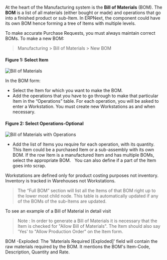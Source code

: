 At the heart of the Manufacturing system is the **Bill of Materials** (BOM).
The **BOM** is a list of all materials (either bought or made) and operations
that go into a finished product or sub-Item. In ERPNext, the component could
have its own BOM hence forming a tree of Items with multiple levels.

To make accurate Purchase Requests, you must always maintain correct BOMs. To
make a new BOM:

> Manufacturing > Bill of Materials > New BOM

#### Figure 1: Select Item

![Bill of Materials](assets/manual_erpnext_com/old_images/erpnext/bom.png)

In the BOM form:

  * Select the Item for which you want to make the BOM.
  * Add the operations that you have to go through to make that particular Item in the “Operations” table. For each operation, you will be asked to enter a Workstation. You must create new Workstations as and when necessary. 

#### Figure 2: Select Operations-Optional

![Bill of Materials with Operations](assets/manual_erpnext_com/old_images/erpnext/mfg-bom-3.png)

  * Add the list of Items you require for each operation, with its quantity. This Item could be a purchased Item or a sub-assembly with its own BOM. If the row Item is a manufactured Item and has multiple BOMs, select the appropriate BOM.   You can also define if a part of the Item goes into scrap.

Workstations are defined only for product costing purposes not inventory.
Inventory is tracked in Warehouses not Workstations.

> The “Full BOM” section will list all the Items of that BOM right up to the
lower most child node. This table is automatically updated if any of the BOMs
of the sub-Items are updated.

To see an example of a Bill of Material in detail visit [](/guide-books/make-to-order/bill-of-materials)

> Note : In order to generate a Bill of Materials it is necessary that the Item is checked for "Allow Bill of Materials". The Item should also say 'Yes' to "Allow Production Order" on the Item form.

BOM -Exploded: The 'Materials Required [Exploded]' field will contain the raw materials required by the BOM. It mentions the BOM's Item-Code, Description, Quantity and Rate.
